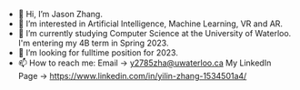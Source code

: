 - 👋 Hi, I’m Jason Zhang.
- 👀 I’m interested in Artificial Intelligence, Machine Learning, VR and AR.
- 🌱 I’m currently studying Computer Science at the University of Waterloo. I'm entering my 4B term in Spring 2023.
- 💞️ I’m looking for fulltime position for 2023.
- 📫 How to reach me: Email -> y2785zha@uwaterloo.ca 
                      My LinkedIn Page -> https://www.linkedin.com/in/yilin-zhang-1534501a4/

<!---
y2785zha/y2785zha is a ✨ special ✨ repository because its `README.md` (this file) appears on your GitHub profile.
You can click the Preview link to take a look at your changes.
--->
